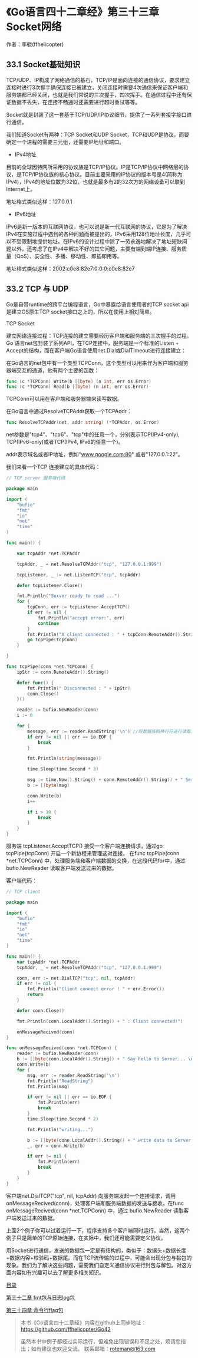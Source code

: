 # 《Go语言四十二章经》第三十三章 Socket网络

作者：李骁(ffhelicopter)

## 33.1 Socket基础知识

TCP/UDP、IP构成了网络通信的基石，TCP/IP是面向连接的通信协议，要求建立连接时进行3次握手确保连接已被建立，关闭连接时需要4次通信来保证客户端和服务端都已经关闭，也就是我们常说的三次握手，四次挥手。在通信过程中还有保证数据不丢失，在连接不畅通时还需要进行超时重试等等。

Socket就是封装了这一套基于TCP/UDP/IP协议细节，提供了一系列套接字接口进行通信。

我们知道Socket有两种：TCP Socket和UDP Socket，TCP和UDP是协议，而要确定一个进程的需要三元组，还需要IP地址和端口。

* IPv4地址

目前的全球因特网所采用的协议族是TCP/IP协议。IP是TCP/IP协议中网络层的协议，是TCP/IP协议族的核心协议。目前主要采用的IP协议的版本号是4(简称为IPv4)，IPv4的地址位数为32位，也就是最多有2的32次方的网络设备可以联到Internet上。

地址格式类似这样：127.0.0.1   

* IPv6地址

IPv6是新一版本的互联网协议，也可以说是新一代互联网的协议，它是为了解决IPv4在实施过程中遇到的各种问题而被提出的，IPv6采用128位地址长度，几乎可以不受限制地提供地址。在IPv6的设计过程中除了一劳永逸地解决了地址短缺问题以外，还考虑了在IPv4中解决不好的其它问题，主要有端到端IP连接、服务质量（QoS）、安全性、多播、移动性、即插即用等。

地址格式类似这样：2002:c0e8:82e7:0:0:0:c0e8:82e7

## 33.2 TCP 与 UDP 

Go是自带runtime的跨平台编程语言，Go中暴露给语言使用者的TCP socket api是建立OS原生TCP socket接口之上的，所以在使用上相对简单。

TCP Socket

建立网络连接过程：TCP连接的建立需要经历客户端和服务端的三次握手的过程。Go 语言net包封装了系列API，在TCP连接中，服务端是一个标准的Listen + Accept的结构，而在客户端Go语言使用net.Dial或DialTimeout进行连接建立：

在Go语言的net包中有一个类型TCPConn，这个类型可以用来作为客户端和服务器端交互的通道，他有两个主要的函数：

```go
func (c *TCPConn) Write(b []byte) (n int, err os.Error)
func (c *TCPConn) Read(b []byte) (n int, err os.Error)
```

TCPConn可以用在客户端和服务器端来读写数据。

在Go语言中通过ResolveTCPAddr获取一个TCPAddr：
```go
func ResolveTCPAddr(net, addr string) (*TCPAddr, os.Error)
```
net参数是"tcp4"、"tcp6"、"tcp"中的任意一个，分别表示TCP(IPv4-only), TCP(IPv6-only)或者TCP(IPv4, IPv6的任意一个)。

addr表示域名或者IP地址，例如"www.google.com:80" 或者"127.0.0.1:22"。

我们来看一个TCP 连接建立的具体代码：

```go
// TCP server 服务端代码

package main

import (
	"bufio"
	"fmt"
	"io"
	"net"
	"time"
)

func main() {

	var tcpAddr *net.TCPAddr

	tcpAddr, _ = net.ResolveTCPAddr("tcp", "127.0.0.1:999")

	tcpListener, _ := net.ListenTCP("tcp", tcpAddr)

	defer tcpListener.Close()

	fmt.Println("Server ready to read ...")
	for {
		tcpConn, err := tcpListener.AcceptTCP()
		if err != nil {
			fmt.Println("accept error:", err)
			continue
		}
		fmt.Println("A client connected : " + tcpConn.RemoteAddr().String())
		go tcpPipe(tcpConn)
	}

}

func tcpPipe(conn *net.TCPConn) {
	ipStr := conn.RemoteAddr().String()

	defer func() {
		fmt.Println(" Disconnected : " + ipStr)
		conn.Close()
	}()

	reader := bufio.NewReader(conn)
	i := 0

	for {
		message, err := reader.ReadString('\n') //将数据按照换行符进行读取。
		if err != nil || err == io.EOF {
			break
		}

		fmt.Println(string(message))

		time.Sleep(time.Second * 3)

		msg := time.Now().String() + conn.RemoteAddr().String() + " Server Say hello! \n"
		b := []byte(msg)

		conn.Write(b)
		i++

		if i > 10 {
			break
		}
	}
}
```

服务端 tcpListener.AcceptTCP() 接受一个客户端连接请求，通过go tcpPipe(tcpConn) 开启一个新协程来管理这对连接。 在func tcpPipe(conn *net.TCPConn)  中，处理服务端和客户端数据的交换，在这段代码for中，通过 bufio.NewReader 读取客户端发送过来的数据。

客户端代码：
```go
// TCP client

package main

import (
	"bufio"
	"fmt"
	"io"
	"net"
	"time"
)

func main() {
	var tcpAddr *net.TCPAddr
	tcpAddr, _ = net.ResolveTCPAddr("tcp", "127.0.0.1:999")

	conn, err := net.DialTCP("tcp", nil, tcpAddr)
	if err != nil {
		fmt.Println("Client connect error ! " + err.Error())
		return
	}

	defer conn.Close()

	fmt.Println(conn.LocalAddr().String() + " : Client connected!")

	onMessageRecived(conn)
}

func onMessageRecived(conn *net.TCPConn) {
	reader := bufio.NewReader(conn)
	b := []byte(conn.LocalAddr().String() + " Say hello to Server... \n")
	conn.Write(b)
	for {
		msg, err := reader.ReadString('\n')
		fmt.Println("ReadString")
		fmt.Println(msg)

		if err != nil || err == io.EOF {
			fmt.Println(err)
			break
		}
		time.Sleep(time.Second * 2)

		fmt.Println("writing...")

		b := []byte(conn.LocalAddr().String() + " write data to Server... \n")
		_, err = conn.Write(b)

		if err != nil {
			fmt.Println(err)
			break
		}
	}
}
```
客户端net.DialTCP("tcp", nil, tcpAddr) 向服务端发起一个连接请求，调用onMessageRecived(conn)，处理客户端和服务端数据的发送与接收。在func onMessageRecived(conn *net.TCPConn) 中，通过 bufio.NewReader 读取客户端发送过来的数据。

上面2个例子你可以试着运行一下，程序支持多个客户端同时运行。当然，这两个例子只是简单的TCP原始连接，在实际中，我们还可能需要定义协议。

用Socket进行通信，发送的数据包一定是有结构的，类似于：数据头+数据长度+数据内容+校验码+数据尾。而在TCP流传输的过程中，可能会出现分包与黏包的现象。我们为了解决这些问题，需要我们自定义通信协议进行封包与解包。对这方面内容如有兴趣可以去了解更多相关知识。


[目录](https://github.com/ffhelicopter/Go42/blob/master/SUMMARY.md)

[第三十二章 fmt包与日志log包](https://github.com/ffhelicopter/Go42/blob/master/content/42_32_fmt.md)

[第三十四章 命令行flag包 ](https://github.com/ffhelicopter/Go42/blob/master/content/42_34_flag.md)


>本书《Go语言四十二章经》内容在github上同步地址：https://github.com/ffhelicopter/Go42
>
>
>虽然本书中例子都经过实际运行，但难免出现错误和不足之处，烦请您指出；如有建议也欢迎交流。
>联系邮箱：roteman@163.com